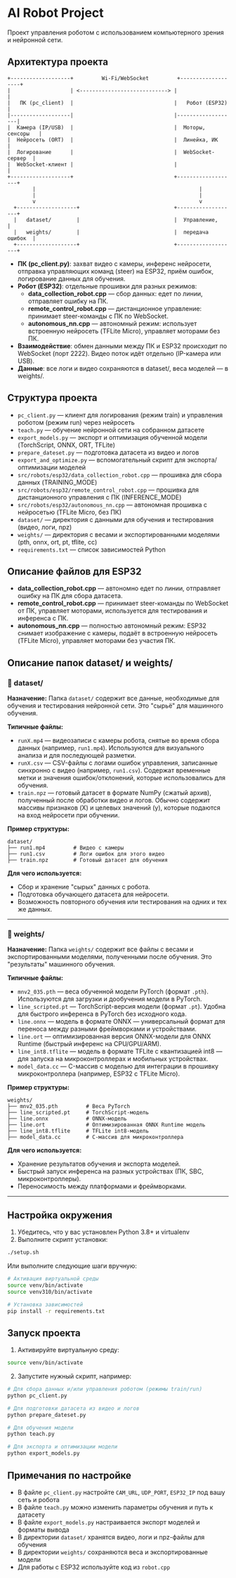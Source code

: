 # AI Robot Project

Проект управления роботом с использованием компьютерного зрения и нейронной сети.

## Архитектура проекта

```
+-------------------+         Wi-Fi/WebSocket         +-------------------+
|                   | <----------------------------> |                   |
|   ПК (pc_client)  |                                |   Робот (ESP32)    |
|-------------------|                                |-------------------|
|  Камера (IP/USB)  |                                |  Моторы, сенсоры   |
|  Нейросеть (ORT)  |                                |  Линейка, ИК       |
|  Логирование      |                                |  WebSocket-сервер  |
|  WebSocket-клиент |                                |                   |
+-------------------+                                +-------------------+
        |                                                    |
        |                                                    |
        v                                                    v
  +-------------------+                              +-------------------+
  |   dataset/        |                              |  Управление,      |
  |   weights/        |                              |  передача ошибок  |
  +-------------------+                              +-------------------+
```

- **ПК (pc_client.py)**: захват видео с камеры, инференс нейросети, отправка управляющих команд (steer) на ESP32, приём ошибок, логирование данных для обучения.
- **Робот (ESP32)**: отдельные прошивки для разных режимов:
  - **data_collection_robot.cpp** — сбор данных: едет по линии, отправляет ошибку на ПК.
  - **remote_control_robot.cpp** — дистанционное управление: принимает steer-команды с ПК по WebSocket.
  - **autonomous_nn.cpp** — автономный режим: использует встроенную нейросеть (TFLite Micro), управляет моторами без ПК.
- **Взаимодействие**: обмен данными между ПК и ESP32 происходит по WebSocket (порт 2222). Видео поток идёт отдельно (IP-камера или USB).
- **Данные**: все логи и видео сохраняются в dataset/, веса моделей — в weights/.

## Структура проекта

- `pc_client.py` — клиент для логирования (режим train) и управления роботом (режим run) через нейросеть
- `teach.py` — обучение нейронной сети на собранном датасете
- `export_models.py` — экспорт и оптимизация обученной модели (TorchScript, ONNX, ORT, TFLite)
- `prepare_dateset.py` — подготовка датасета из видео и логов
- `export_and_optimize.py` — вспомогательный скрипт для экспорта/оптимизации моделей
- `src/robots/esp32/data_collection_robot.cpp` — прошивка для сбора данных (TRAINING_MODE)
- `src/robots/esp32/remote_control_robot.cpp` — прошивка для дистанционного управления с ПК (INFERENCE_MODE)
- `src/robots/esp32/autonomous_nn.cpp` — автономная прошивка с нейросетью (TFLite Micro, без ПК)
- `dataset/` — директория с данными для обучения и тестирования (видео, логи, npz)
- `weights/` — директория с весами и экспортированными моделями (pth, onnx, ort, pt, tflite, cc)
- `requirements.txt` — список зависимостей Python

## Описание файлов для ESP32

- **data_collection_robot.cpp** — автономно едет по линии, отправляет ошибку на ПК для сбора датасета.
- **remote_control_robot.cpp** — принимает steer-команды по WebSocket от ПК, управляет моторами, используется для тестирования и инференса с ПК.
- **autonomous_nn.cpp** — полностью автономный режим: ESP32 снимает изображение с камеры, подаёт в встроенную нейросеть (TFLite Micro), управляет моторами без участия ПК.

## Описание папок dataset/ и weights/

### 📁 dataset/

**Назначение:**
Папка `dataset/` содержит все данные, необходимые для обучения и тестирования нейронной сети. Это "сырьё" для машинного обучения.

**Типичные файлы:**
- `runX.mp4` — видеозаписи с камеры робота, снятые во время сбора данных (например, `run1.mp4`). Используются для визуального анализа и для последующей разметки.
- `runX.csv` — CSV-файлы с логами ошибок управления, записанные синхронно с видео (например, `run1.csv`). Содержат временные метки и значения ошибок/отклонений, которые использовались для обучения.
- `train.npz` — готовый датасет в формате NumPy (сжатый архив), полученный после обработки видео и логов. Обычно содержит массивы признаков (X) и целевых значений (y), которые подаются на вход нейросети при обучении.

**Пример структуры:**
```
dataset/
├── run1.mp4         # Видео с камеры
├── run1.csv         # Логи ошибок для этого видео
├── train.npz        # Готовый датасет для обучения
```

**Для чего используется:**
- Сбор и хранение "сырых" данных с робота.
- Подготовка обучающего датасета для нейросети.
- Возможность повторного обучения или тестирования на одних и тех же данных.

---

### 📁 weights/

**Назначение:**
Папка `weights/` содержит все файлы с весами и экспортированными моделями, полученными после обучения. Это "результаты" машинного обучения.

**Типичные файлы:**
- `mnv2_035.pth` — веса обученной модели PyTorch (формат `.pth`). Используются для загрузки и дообучения модели в PyTorch.
- `line_scripted.pt` — TorchScript-версия модели (формат `.pt`). Удобна для быстрого инференса в PyTorch без исходного кода.
- `line.onnx` — модель в формате ONNX — универсальный формат для переноса между разными фреймворками и устройствами.
- `line.ort` — оптимизированная версия ONNX-модели для ONNX Runtime (быстрый инференс на CPU/GPU/ARM).
- `line_int8.tflite` — модель в формате TFLite с квантизацией int8 — для запуска на микроконтроллерах и мобильных устройствах.
- `model_data.cc` — C-массив с моделью для интеграции в прошивку микроконтроллера (например, ESP32 с TFLite Micro).

**Пример структуры:**
```
weights/
├── mnv2_035.pth         # Веса PyTorch
├── line_scripted.pt     # TorchScript-модель
├── line.onnx            # ONNX-модель
├── line.ort             # Оптимизированная ONNX Runtime модель
├── line_int8.tflite     # TFLite int8-модель
├── model_data.cc        # C-массив для микроконтроллера
```

**Для чего используется:**
- Хранение результатов обучения и экспорта моделей.
- Быстрый запуск инференса на разных устройствах (ПК, SBC, микроконтроллеры).
- Переносимость между платформами и фреймворками.

---

## Настройка окружения

1. Убедитесь, что у вас установлен Python 3.8+ и virtualenv
2. Выполните скрипт установки:

```bash
./setup.sh
```

Или выполните следующие шаги вручную:

```bash
# Активация виртуальной среды
source venv/bin/activate
source venv310/bin/activate

# Установка зависимостей
pip install -r requirements.txt
```

## Запуск проекта

1. Активируйте виртуальную среду:

```bash
source venv/bin/activate
```

2. Запустите нужный скрипт, например:

```bash
# Для сбора данных и/или управления роботом (режимы train/run)
python pc_client.py

# Для подготовки датасета из видео и логов
python prepare_dateset.py

# Для обучения модели
python teach.py

# Для экспорта и оптимизации модели
python export_models.py
```

## Примечания по настройке

- В файле `pc_client.py` настройте `CAM_URL`, `UDP_PORT`, `ESP32_IP` под вашу сеть и робота
- В файле `teach.py` можно изменить параметры обучения и путь к датасету
- В файле `export_models.py` настраивается экспорт моделей и форматы вывода
- В директории `dataset/` хранятся видео, логи и npz-файлы для обучения
- В директории `weights/` сохраняются веса и экспортированные модели
- Для работы с ESP32 используйте код из `robot.cpp` 